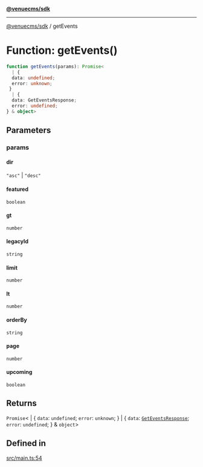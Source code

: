 [**@venuecms/sdk**](../Index.md)

***

[@venuecms/sdk](../Index.md) / getEvents

# Function: getEvents()

```ts
function getEvents(params): Promise<
  | {
  data: undefined;
  error: unknown;
 }
  | {
  data: GetEventsResponse;
  error: undefined;
} & object>
```

## Parameters

### params

#### dir

`"asc"` \| `"desc"`

#### featured

`boolean`

#### gt

`number`

#### legacyId

`string`

#### limit

`number`

#### lt

`number`

#### orderBy

`string`

#### page

`number`

#### upcoming

`boolean`

## Returns

`Promise`\<
  \| \{
  `data`: `undefined`;
  `error`: `unknown`;
 \}
  \| \{
  `data`: [`GetEventsResponse`](../type-aliases/GetEventsResponse.md);
  `error`: `undefined`;
 \} & `object`\>

## Defined in

[src/main.ts:54](https://github.com/venuecms/sdk/blob/d518c8aac3a863994a7c808a9c7d9d339366ea38/src/main.ts#L54)
